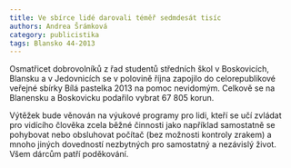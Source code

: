 ```yaml
---
title: Ve sbírce lidé darovali téměř sedmdesát tisíc
authors: Andrea Šrámková
category: publicistika
tags: Blansko 44-2013
---
```


Osmatřicet dobrovolníků z řad studentů středních škol v Boskovicích, Blansku a v Jedovnicích se v polovině října zapojilo do celorepublikové veřejné sbírky Bílá pastelka 2013 na pomoc nevidomým. Celkově se na Blanensku a Boskovicku podařilo vybrat 67 805 korun.

Výtěžek bude věnován na výukové programy pro lidi, kteří se učí zvládat pro vidícího člověka zcela běžné činnosti jako například samostatně se pohybovat nebo obsluhovat počítač (bez možnosti kontroly zrakem) a mnoho jiných dovedností nezbytných pro samostatný a nezávislý život. Všem dárcům patří poděkování.
